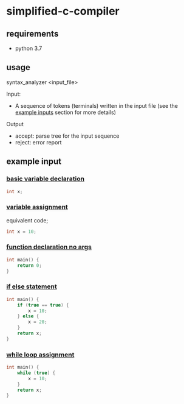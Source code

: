 # simplified-c-compiler

## requirements
* python 3.7

## usage
syntax_analyzer <input_file>

Input: 
* A sequence of tokens (terminals) written in the input file (see the [example inputs](#example-input) section for more details)

Output
* accept: parse tree for the input sequence
* reject: error report


## example input

### [basic variable declaration](input/basic_variable_declaration.txt) 
```c
int x;
```

### [variable assignment](input/variable_assignment.txt)
equivalent code;
```c
int x = 10;
```

### [function declaration no args](input/function_declaration_no_args.txt)
```c
int main() {
    return 0;
}
```

### [if else statement](input/if_else_statement.txt)
```c
int main() {
    if (true == true) {
        x = 10;
    } else {
        x = 20;
    }
    return x;
}
```

### [while loop assignment](input/while_loop_assignment.txt)
```c
int main() {
    while (true) {
        x = 10;    
    }
    return x;
}
```